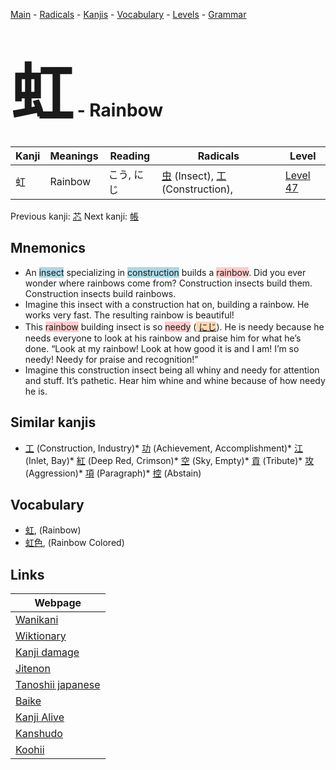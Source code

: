 <style> bigfont {font-size: 100px}</style>
[Main](../index.md) -
[Radicals](../radicals.md) -
[Kanjis](../kanjis.md) -
[Vocabulary](../vocabulary.md) -
[Levels](../levels.md) -
[Grammar](../grammar.md)
# <bigfont> 虹</bigfont> - Rainbow 

| Kanji | Meanings | Reading | Radicals | Level |
| --- | --- | --- | --- | --- |
| 虹 | Rainbow | こう, にじ | [虫](../radicals/虫.md) (Insect), [工](../radicals/工.md) (Construction),  | [Level 47](../levels/wk_level47.md) |

Previous kanji: [芯](芯.md) Next kanji: [帳](帳.md) 

## Mnemonics
 * An <span style="background-color:#ADD8E6"> insect</span> specializing in <span style="background-color:#ADD8E6"> construction</span> builds a <span style="background-color:#ffcccb"> rainbow</span>. Did you ever wonder where rainbows come from? Construction insects build them. Construction insects build rainbows.
* Imagine this insect with a construction hat on, building a rainbow. He works very fast. The resulting rainbow is beautiful!
* This <span style="background-color:#ffcccb"> rainbow</span> building insect is so <span style="background-color:#ffcccb"> needy</span> (<span style="background-color:#fed8b1"> [にじ](https://jisho.org/search/にじ)</span>). He is needy because he needs everyone to look at his rainbow and praise him for what he’s done. “Look at my rainbow! Look at how good it is and I am! I’m so needy! Needy for praise and recognition!”
* Imagine this construction insect being all whiny and needy for attention and stuff. It’s pathetic. Hear him whine and whine because of how needy he is.


## Similar kanjis
 * [工](工.md) (Construction, Industry)* [功](功.md) (Achievement, Accomplishment)* [江](江.md) (Inlet, Bay)* [紅](紅.md) (Deep Red, Crimson)* [空](空.md) (Sky, Empty)* [貢](貢.md) (Tribute)* [攻](攻.md) (Aggression)* [項](項.md) (Paragraph)* [控](控.md) (Abstain)


## Vocabulary
 * [虹](../vocabulary/虹.md), (Rainbow)
* [虹色](../vocabulary/虹.md), (Rainbow Colored)



## Links 

| Webpage |
| --- |
| [Wanikani          ](https://www.wanikani.com/kanji/虹) |
| [Wiktionary        ](https://en.wiktionary.org/wiki/虹) |
| [Kanji damage      ](http://www.kanjidamage.com/kanji/search?utf8=✓&q=虹) |
| [Jitenon           ](https://jitenon.com/kanji/虹) |
| [Tanoshii japanese ](https://www.tanoshiijapanese.com/dictionary/kanji.cfm?k=虹) |
| [Baike             ](https://baike.baidu.com/item/虹) |
| [Kanji Alive       ](https://app.kanjialive.com/虹) |
| [Kanshudo          ](https://www.kanshudo.com/searchmn?q=虹) |
| [Koohii            ](https://kanji.koohii.com/study/kanji/虹) |
